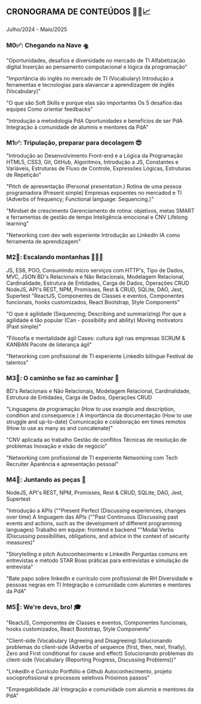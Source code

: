 ## CRONOGRAMA DE CONTEÚDOS 🚀📆📈

Julho/2024 - Maio/2025


### M0✅: Chegando na Nave  🛸	

"Oportunidades, desafios e diversidade no mercado de TI
Alfabetização digital
Inserção ao pensamento computacional e lógica da programação"

"Importância do inglês no mercado de TI (Vocabulary)
Introdução a ferramentas e tecnologias para alavancar a aprendizagem de inglês (Vocabulary)"


"O que são Soft Skills e porque elas são importantes
Os 5 desafios das equipes
Como orientar feedbacks"

"Introdução a metodologia PdA
Oportunidades e benefícios de ser PdA
Integração à comunidade de alumnis e mentores da PdA"

### M1✅: Tripulação, preparar para decolagem 😎
"Introdução ao Desenvolvimento Front-end e a Lógica da Programação
HTML5, CSS3, Git, GitHub, Algoritmos, Introdução a JS, Constantes e Variáveis, Estruturas de Fluxo de Controle, Expressões Lógicas, Estruturas de Repetição"

"Pitch de apresentação (Personal presentation.)
Rotina de uma pessoa programadora (Present simple)
Empresas expoentes no mercadod e TI (Adverbs of frequency; Functional language: Sequencing.)"

"Mindset de crescimento
Gerenciamento de rotina: objetivos, metas SMART e ferramentas de gestão de tempo 
Inteligência emocional e CNV
Lifelong learning"

"Networking com dev web experiente
Introdução ao LinkedIn
IA como ferramenta de aprendizagem"

### M2🌱: Escalando montanhas  🧗🏾‍♂️ 
JS, ES6, POO, Consumindo micro serviços com HTTP's, Tipo de Dados, MVC, JSON	BD's Relacionais e Não Relacionais, Modelagem Relacional, Cardinalidade, Estrutura de Entidades, Carga de Dados, Operações CRUD	NodeJS, API's REST, NPM, Promisses, Rest & CRUD, SQLite, DAO, Jest, Supertest	"ReactJS, Componentes de Classes e eventos, Componentes funcionais, hooks customizados,
React Bootstrap, Style Components"

"O que é agilidade (Sequencing;
Describing and summarizing)
Por que a agilidade é tão popular (Can - possibility and ability)
Moving motivators (Past simple)"

"Filosofia e mentalidade ágil
Cases: cultura ágil nas empresas
SCRUM & KANBAN
Pacote de liderança ágil"

"Networking com profissional de TI experiente
LinkedIn bilíngue
Festival de talentos"

### M3🌱: O caminho se faz ao caminhar 👣
BD's Relacionais e Não Relacionais, Modelagem Relacional, Cardinalidade, Estrutura de Entidades, Carga de Dados, Operações CRUD

"Linguagens de programação (How to use example and description, condition and consequence )
A importância da documentação (How to use struggle and up-to-date)
Comunicação e colaboração em times remotos (How to use as many as and concatenate)"

"CNV aplicada ao trabalho
Gestão de conflitos
Técnicas de resolução de problemas
Inovação e visão de negócio"

"Networking com profissional de TI experiente
Networking com Tech Recruiter
Aparência e apresentação pessoal"
### 	M4🌱: Juntando as peças 🧩	
NodeJS, API's REST, NPM, Promisses, Rest & CRUD, SQLite, DAO, Jest, Supertest

"Introdução a APIs (""Present Perfect (Discussing experiences, changes over time)
A linguagem das APIs (""Past Continuous (Discussing past events and actions, such as the development of different programming languages)
Trabalho em equipe: frontend e backend ""Modal Verbs (Discussing possibilities, obligations, and advice in the context of security measures)"

"Storytelling e pitch
Autoconhecimento e LinkedIn
Perguntas comuns em entrevistas e método STAR
Boas práticas para entrevistas e simulação de entrevista"

"Bate papo sobre linkedIn e currículo com profissional de RH
Diversidade e pessoas negras em TI
Integração e comunidade com alumnies e mentores da PdA"

### M5🌱: We're devs, bro! 🎓 

"ReactJS, Componentes de Classes e eventos, Componentes funcionais, hooks customizados,
React Bootstrap, Style Components"

"Client-side (Vocabulary (Agreeing and Disagreeing)
Solucionando problemas do client-side (Adverbs of sequence (first, then, next, finally), Zero and First conditional for cause and effect)
Solucionando problemas do client-side (Vocabulary (Reporting Progress, Discussing Problems))"

"LinkedIn e Currículo
Portfólio e Github
Autoconhecimento, projeto socioprofissional e processos seletivos
Próximos passos"

"Empregabilidade Já!
Integração e comunidade com alumnis e mentores da PdA"
